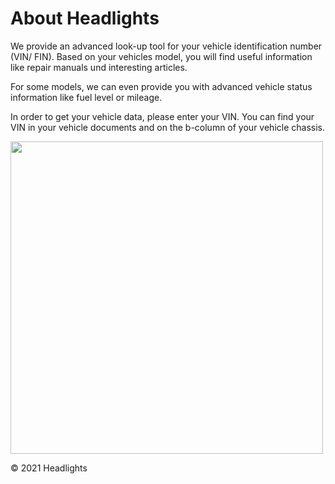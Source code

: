 # About Headlights

We provide an advanced look-up tool for your vehicle identification number (VIN/ FIN). Based on your vehicles model, you will find useful information like repair manuals und interesting articles.

For some models, we can even provide you with advanced vehicle status information like fuel level or mileage.

In order to get your vehicle data, please enter your VIN. You can find your VIN in your vehicle documents and on the b-column of your vehicle chassis.

<img src="https://cdn.pixabay.com/photo/2016/08/03/23/09/mercedes-1568085_960_720.jpg" width="500"/>

© 2021 Headlights
